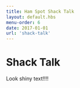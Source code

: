 ```yaml
---
title: Ham Spot Shack Talk
layout: default.hbs
menu-order: 6
date: 2017-01-01
url: 'shack-talk'
---
```


# Shack Talk

Look shiny text!!!!